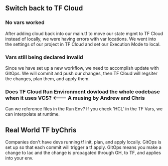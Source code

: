 ## Switch back to TF Cloud

### No vars worked
After adding cloud back into our main.tf to move our state mgmt to TF Cloud instead of locally, we were having errors with var locations. We went into the settings of our project in TF Cloud and set our Execution Mode to local. 

### Vars still being declared invalid
Since we have set up a new workflow, we need to accomplish update with GitOps. We will commit and push our changes, then TF Cloud will regsiter the changes, plan them, and apply them. 

### Does TF Cloud Run Environment dowload the whole codebase when it uses VCS? <--- A musing by Andrew and Chris
Can we reference files in the Run Env? If you check 'HCL' in the TF Vars, we can interpolate at runtime. 

## Real World TF byChris
Companies don't have devs running tf init, plan, and apply locally. GitOps is set up so that each commit will trigger a tf apply. GitOps means you make a change to Iac and the change is propagated through GH, to TF, and applies into your env. 